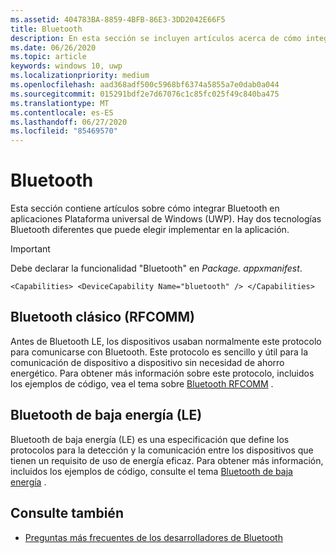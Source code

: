 ```yaml
---
ms.assetid: 404783BA-8859-4BFB-86E3-3DD2042E66F5
title: Bluetooth
description: En esta sección se incluyen artículos acerca de cómo integrar Bluetooth en aplicaciones para la Plataforma universal de Windows (UWP) y cómo usar anuncios de bajo consumo (LE), RFCOMM y GATT.
ms.date: 06/26/2020
ms.topic: article
keywords: windows 10, uwp
ms.localizationpriority: medium
ms.openlocfilehash: aad368adf500c5968bf6374a5855a7e0dab0a044
ms.sourcegitcommit: 015291bdf2e7d67076c1c85fc025f49c840ba475
ms.translationtype: MT
ms.contentlocale: es-ES
ms.lasthandoff: 06/27/2020
ms.locfileid: "85469570"
---
```

# <a name="bluetooth"></a>Bluetooth
Esta sección contiene artículos sobre cómo integrar Bluetooth en aplicaciones Plataforma universal de Windows (UWP). Hay dos tecnologías Bluetooth diferentes que puede elegir implementar en la aplicación.

> [!Important]
> Debe declarar la funcionalidad "Bluetooth" en *Package. appxmanifest*.
>
> `<Capabilities> <DeviceCapability Name="bluetooth" /> </Capabilities>`

## <a name="classic-bluetooth-rfcomm"></a>Bluetooth clásico (RFCOMM)
Antes de Bluetooth LE, los dispositivos usaban normalmente este protocolo para comunicarse con Bluetooth. Este protocolo es sencillo y útil para la comunicación de dispositivo a dispositivo sin necesidad de ahorro energético. Para obtener más información sobre este protocolo, incluidos los ejemplos de código, vea el tema sobre [Bluetooth RFCOMM](send-or-receive-files-with-rfcomm.md) .

## <a name="bluetooth-low-energy-le"></a>Bluetooth de baja energía (LE)
Bluetooth de baja energía (LE) es una especificación que define los protocolos para la detección y la comunicación entre los dispositivos que tienen un requisito de uso de energía eficaz. Para obtener más información, incluidos los ejemplos de código, consulte el tema [Bluetooth de baja energía](bluetooth-low-energy-overview.md) .

## <a name="see-also"></a>Consulte también
- [Preguntas más frecuentes de los desarrolladores de Bluetooth](bluetooth-dev-faq.md)